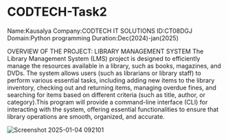# CODTECH-Task2
Name:Kausalya
Company:CODTECH IT SOLUTIONS
ID:CT08DGJ
Domain:Python programming
Duration:Dec(2024)-jan(2025)

OVERVIEW OF THE PROJECT:
LIBRARY MANAGEMENT SYSTEM
The Library Management System (LMS) project is designed to efficiently manage the resources available in a library, such as books, magazines, and DVDs. The system allows users (such as librarians or library staff) to perform various essential tasks, including adding new items to the library inventory, checking out and returning items, managing overdue fines, and searching for items based on different criteria (such as title, author, or category).This program will provide a command-line interface (CLI) for interacting with the system, offering essential functionalities to ensure that library operations are smooth, organized, and accurate.

![Screenshot 2025-01-04 092101](https://github.com/user-attachments/assets/999a736f-6a88-4a10-9bf3-c168e20875aa)

